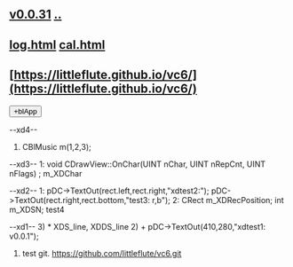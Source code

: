 ## [v0.0.31](https://github.com/littleflute/vc6/edit/master/i/11/DrawCli/readme.md) [..](..)
## [log.html](log.html) [cal.html](cal.html) 
## [https://littleflute.github.io/vc6/](https://littleflute.github.io/vc6/)
 
<div id = "id_div_4_plx">
  <button id = "id_btn_4_blApp">+blApp</button> 
</div> 

<script src="https://littleflute.github.io/JavaScript/w3.js"></script>
<script src="https://littleflute.github.io/JavaScript/blclass.js" ></script>
<script src="https://littleflute.github.io/JavaScript/blApp.js"></script>

--xd4--
1. CBlMusic m(1,2,3);

--xd3--
1: void CDrawView::OnChar(UINT nChar, UINT nRepCnt, UINT nFlags) ; m_XDChar

--xd2--
1: pDC->TextOut(rect.left,rect.right,"xdtest2:"); pDC->TextOut(rect.right,rect.bottom,"test3: r,b");
2: CRect					m_XDRecPosition; int						m_XDSN;
test4

--xd1--
3) * 	XDS_line, XDDS_line
2) + 	pDC->TextOut(410,280,"xdtest1: v0.0.1");

1) test git. 
https://github.com/littleflute/vc6.git

